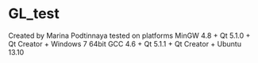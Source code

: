 GL_test
=======
Created by Marina Podtinnaya
tested on platforms 	MinGW 4.8 + Qt 5.1.0 + Qt Creator + Windows 7 64bit
			GCC 4.6 + Qt 5.1.1 + Qt Creator + Ubuntu 13.10
